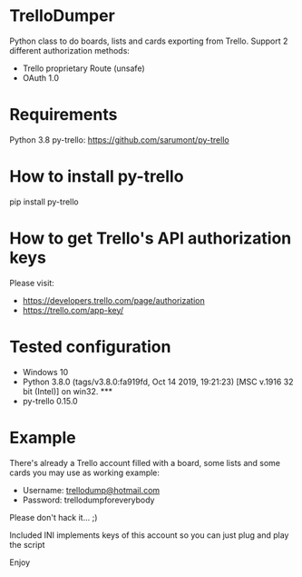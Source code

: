 # TrelloDumper
Python class to do boards, lists and cards exporting from Trello. Support 2 different authorization methods:
 - Trello proprietary Route (unsafe)
 - OAuth 1.0

# Requirements
Python 3.8
py-trello: https://github.com/sarumont/py-trello

# How to install py-trello
pip install py-trello

# How to get Trello's API authorization keys
Please visit:
 - https://developers.trello.com/page/authorization
 - https://trello.com/app-key/

# Tested configuration
 - Windows 10
 - Python 3.8.0 (tags/v3.8.0:fa919fd, Oct 14 2019, 19:21:23) [MSC v.1916 32 bit (Intel)] on win32. ***
 - py-trello 0.15.0

# Example
There's already a Trello account filled with a board, some lists and some cards you may use as working example:
 - Username: trellodump@hotmail.com
 - Password: trellodumpforeverybody

Please don't hack it... ;)

Included INI implements keys of this account so you can just plug and play the script

Enjoy

